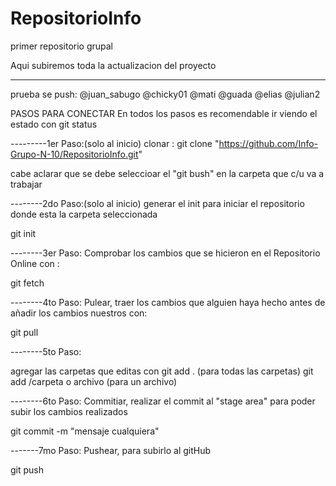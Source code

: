 # RepositorioInfo
primer repositorio grupal

Aqui subiremos toda la actualizacion del proyecto

-------
prueba se push: @juan_sabugo 
@chicky01
@mati
@guada 
@elias
@julian2


PASOS PARA CONECTAR
En todos los pasos es recomendable ir viendo el estado con git status

---------1er Paso:(solo al inicio)
clonar : git clone "https://github.com/Info-Grupo-N-10/RepositorioInfo.git"

cabe aclarar que se debe seleccioar el "git bush" en la carpeta que c/u va a trabajar

--------2do Paso:(solo al inicio)
generar el init para iniciar el repositorio donde esta la carpeta seleccionada

git init

--------3er Paso:
Comprobar los cambios que se hicieron en el Repositorio Online con :

git fetch

--------4to Paso:
Pulear, traer los cambios que alguien haya hecho antes de añadir los cambios nuestros con:

git pull


--------5to Paso:

agregar las carpetas que editas con
git add . (para todas las carpetas)
git add /carpeta o archivo (para un archivo)

--------6to Paso:
Commitiar, realizar el commit al "stage area" para poder subir los cambios realizados

git commit -m "mensaje cualquiera"

-------7mo Paso:
Pushear, para subirlo al gitHub

git push


